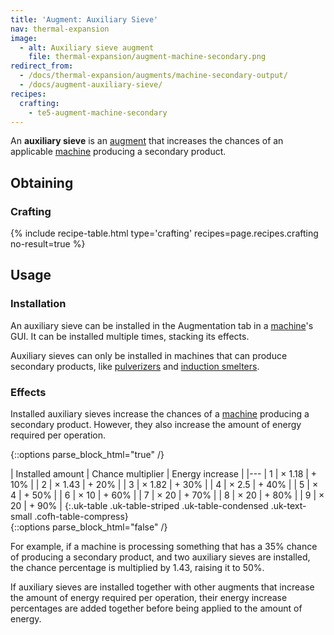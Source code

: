 ```yaml
---
title: 'Augment: Auxiliary Sieve'
nav: thermal-expansion
image:
  - alt: Auxiliary sieve augment
    file: thermal-expansion/augment-machine-secondary.png
redirect_from:
  - /docs/thermal-expansion/augments/machine-secondary-output/
  - /docs/augment-auxiliary-sieve/
recipes:
  crafting:
    - te5-augment-machine-secondary
---
```


An **auxiliary sieve** is an [augment](/docs/thermal-expansion/augments/) that increases the
chances of an applicable [machine](/docs/thermal-expansion/machines/) producing a secondary
product.


Obtaining
---------

### Crafting
{% include recipe-table.html type='crafting' recipes=page.recipes.crafting no-result=true %}


Usage
-----

### Installation
An auxiliary sieve can be installed in the Augmentation tab in a
[machine](/docs/thermal-expansion/machines/)'s GUI. It can be installed multiple times, stacking
its effects.

Auxiliary sieves can only be installed in machines that can produce secondary
products, like [pulverizers](/docs/thermal-expansion/pulverizer/) and [induction
smelters](/docs/thermal-expansion/induction-smelter/).

### Effects
Installed auxiliary sieves increase the chances of a [machine](/docs/thermal-expansion/machines/)
producing a secondary product. However, they also increase the amount of energy
required per operation.

<!--
secondaryChance = 100 - amount * 15   (minimum is 5)
multiplier = 100 / secondaryChance
-->

{::options parse_block_html="true" /}
<div class="uk-overflow-container">
| Installed amount | Chance multiplier | Energy increase |
|---
| 1 | × 1.18 | + 10% |
| 2 | × 1.43 | + 20% |
| 3 | × 1.82 | + 30% |
| 4 | × 2.5 | + 40% |
| 5 | × 4 | + 50% |
| 6 | × 10 | + 60% |
| 7 | × 20 | + 70% |
| 8 | × 20 | + 80% |
| 9 | × 20 | + 90% |
{:.uk-table .uk-table-striped .uk-table-condensed .uk-text-small .cofh-table-compress}
</div>
{::options parse_block_html="false" /}

For example, if a machine is processing something that has a 35% chance of
producing a secondary product, and two auxiliary sieves are installed, the
chance percentage is multiplied by 1.43, raising it to 50%.

If auxiliary sieves are installed together with other augments that increase the
amount of energy required per operation, their energy increase percentages are
added together before being applied to the amount of energy.
